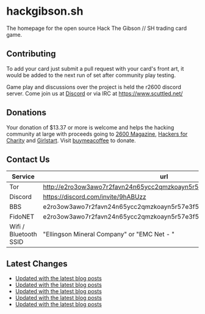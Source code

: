 # hackgibson.sh
The homepage for the open source Hack The Gibson // SH trading card game.


## Contributing

To add your card just submit a pull request with your card's front art, it would be added to the next run of set after community play testing.

Game play and discussions over the project is held the r2600 discord server. Come join us at [Discord](https://discord.com/invite/9hABUzz) or via IRC at https://www.scuttled.net/


## Donations

Your donation of $13.37 or more is welcome and helps the hacking community at large with proceeds going to [2600 Magazine](https://2600.com/), [Hackers for Charity](https://hackersforcharity.org) and [Girlstart](https://girlstart.org).  Visit [buymeacoffee](https://www.buymeacoffee.com/hackgibson.sh) to donate.


## Contact Us

Service | url
-|-
Tor | http://e2ro3ow3awo7r2favn24n65ycc2qmzkoayn5r57e3f56nvjwdcgg32ad.onion
Discord | https://discord.com/invite/9hABUzz
BBS | e2ro3ow3awo7r2favn24n65ycc2qmzkoayn5r57e3f56nvjwdcgg32ad.onion:23
FidoNET | e2ro3ow3awo7r2favn24n65ycc2qmzkoayn5r57e3f56nvjwdcgg32ad.onion:24554
Wifi / Bluetooth SSID | "Ellingson Mineral Company" or "EMC Net - <fidonet address>"

## Latest Changes
<!-- BLOG-POST-LIST:START -->
- [Updated with the latest blog posts](https://github.com/DFW2600/hackgibson.sh/commit/94507d1de031b61918f607a2d3a1b2e2fe35ab69)
- [Updated with the latest blog posts](https://github.com/DFW2600/hackgibson.sh/commit/f3a83d881742c4d726b5958bf5cf3521a2ed8124)
- [Updated with the latest blog posts](https://github.com/DFW2600/hackgibson.sh/commit/c483ee0f88dca2ffa3bee72d5e5823961cb7ed53)
- [Updated with the latest blog posts](https://github.com/DFW2600/hackgibson.sh/commit/a6ce17ecabc258c30d90ec35e2acbecd055e4173)
- [Updated with the latest blog posts](https://github.com/DFW2600/hackgibson.sh/commit/bbfdeff1b647ee7924481ed613d64d330e419396)
<!-- BLOG-POST-LIST:END -->
